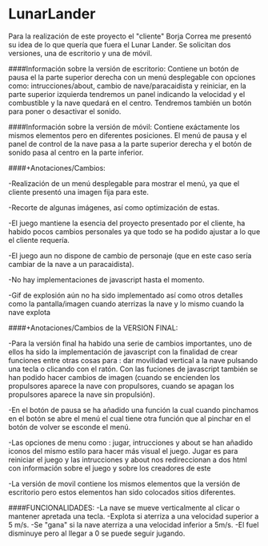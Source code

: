 # LunarLander

Para la realización de este proyecto el "cliente" Borja Correa me presentó su idea de lo que quería que fuera el Lunar Lander.
Se solicitan dos versiones, una de escritorio y una de móvil. 

####Información sobre la versión de escritorio:
Contiene un botón de pausa el la parte  superior derecha con un menú desplegable con opciones como:
intrucciones/about, cambio de nave/paracaidista y reiniciar, en la parte superior izquierda tendremos un panel
indicando la velocidad y el combustible y la nave quedará en el centro. Tendremos también un botón para poner
o desactivar el sonido.

####Información sobre la versión de móvil:
Contiene exáctamente los mismos elementos pero en diferentes posiciones. El menú de pausa y el panel de control
de la nave pasa a la parte superior derecha y el botón de sonido pasa al centro en la parte inferior.

####+Anotaciones/Cambios: 

-Realización de un menú desplegable para mostrar el menú, ya que el cliente presentó una imagen fija para este.

-Recorte de algunas imágenes, así como optimización de estas.

-El juego mantiene la esencia del proyecto presentado por el cliente, ha habido pocos cambios personales ya que todo se ha podido ajustar
 a lo que el cliente requería.

-El juego aun no dispone de cambio de personaje (que en este caso sería cambiar de la nave a un paracaidista).

-No hay implementaciones de javascript hasta el momento.

-Gif de explosión aún no ha sido implementado así como otros detalles como la pantalla/imagen cuando aterrizas la nave y 
 lo mismo cuando la nave explota

####+Anotaciones/Cambios de la VERSION FINAL: 

-Para la versión final ha habido una serie de cambios importantes, uno de ellos ha sido la implementación de javascript con la finalidad de crear funciones entre otras cosas para : dar movilidad vertical a la nave pulsando una tecla o clicando con el ratón.
Con las fuciones de javascript también se han podido hacer cambios de imagen (cuando se encienden los propulsores aparece la nave con propulsores, cuando se apagan los propulsores aparece la nave sin propulsión).

-En el botón de pausa se ha añadido una función la cual cuando pinchamos en el botón se abre el menú el cual tiene otra función que al pinchar en el botón de volver se esconde el menú.

-Las opciones de menu como : jugar, intrucciones y about se han añadido iconos del mismo estilo para hacer más visual el juego. Jugar es para reiniciar el juego y las intrucciones y about nos redireccionan a dos html con información sobre el juego y sobre los creadores de este

-La versión de movil contiene los mismos elementos que la versión de escritorio pero estos elementos han sido colocados sitios diferentes.

####FUNCIONALIDADES:
-La nave se mueve verticalmente al clicar o mantener apretada una tecla.
-Explota si aterriza a una velocidad superior a 5 m/s.
-Se "gana" si la nave aterriza a una velocidad inferior a  5m/s.
-El fuel disminuye pero al llegar a 0 se puede seguir jugando.

